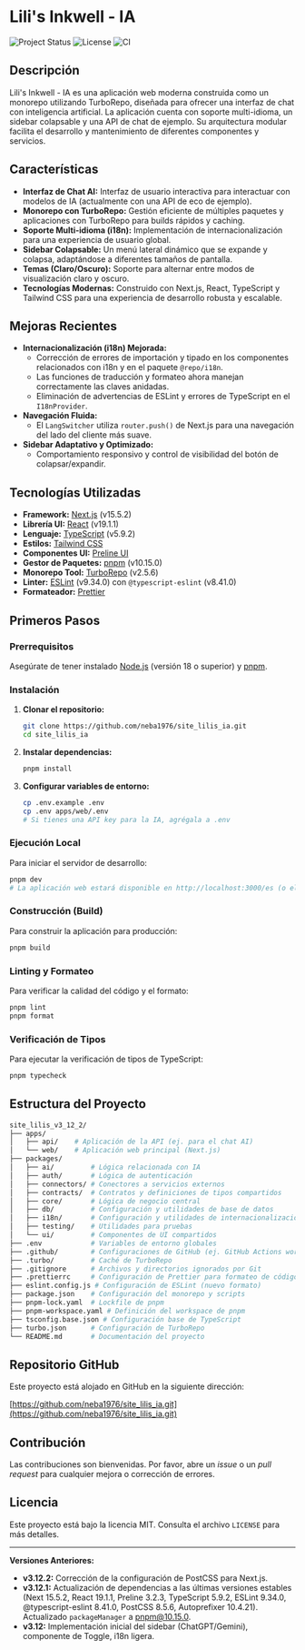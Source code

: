 # Lili's Inkwell - IA

![Project Status](https://img.shields.io/badge/status-in_development-orange.svg)
![License](https://img.shields.io/badge/license-MIT-blue.svg)
![CI](https://github.com/neba1976/site_lilis_ia/actions/workflows/ci.yml/badge.svg)

## Descripción

Lili's Inkwell - IA es una aplicación web moderna construida como un monorepo utilizando TurboRepo, diseñada para ofrecer una interfaz de chat con inteligencia artificial. La aplicación cuenta con soporte multi-idioma, un sidebar colapsable y una API de chat de ejemplo. Su arquitectura modular facilita el desarrollo y mantenimiento de diferentes componentes y servicios.

## Características

- **Interfaz de Chat AI:** Interfaz de usuario interactiva para interactuar con modelos de IA (actualmente con una API de eco de ejemplo).
- **Monorepo con TurboRepo:** Gestión eficiente de múltiples paquetes y aplicaciones con TurboRepo para builds rápidos y caching.
- **Soporte Multi-idioma (i18n):** Implementación de internacionalización para una experiencia de usuario global.
- **Sidebar Colapsable:** Un menú lateral dinámico que se expande y colapsa, adaptándose a diferentes tamaños de pantalla.
- **Temas (Claro/Oscuro):** Soporte para alternar entre modos de visualización claro y oscuro.
- **Tecnologías Modernas:** Construido con Next.js, React, TypeScript y Tailwind CSS para una experiencia de desarrollo robusta y escalable.

## Mejoras Recientes

- **Internacionalización (i18n) Mejorada:**
  - Corrección de errores de importación y tipado en los componentes relacionados con i18n y en el paquete `@repo/i18n`.
  - Las funciones de traducción y formateo ahora manejan correctamente las claves anidadas.
  - Eliminación de advertencias de ESLint y errores de TypeScript en el `I18nProvider`.
- **Navegación Fluida:**
  - El `LangSwitcher` utiliza `router.push()` de Next.js para una navegación del lado del cliente más suave.
- **Sidebar Adaptativo y Optimizado:**
  - Comportamiento responsivo y control de visibilidad del botón de colapsar/expandir.

## Tecnologías Utilizadas

- **Framework:** [Next.js](https://nextjs.org/) (v15.5.2)
- **Librería UI:** [React](https://react.dev/) (v19.1.1)
- **Lenguaje:** [TypeScript](https://www.typescriptlang.org/) (v5.9.2)
- **Estilos:** [Tailwind CSS](https://tailwindcss.com/)
- **Componentes UI:** [Preline UI](https://preline.co/)
- **Gestor de Paquetes:** [pnpm](https://pnpm.io/) (v10.15.0)
- **Monorepo Tool:** [TurboRepo](https://turbo.build/) (v2.5.6)
- **Linter:** [ESLint](https://eslint.org/) (v9.34.0) con `@typescript-eslint` (v8.41.0)
- **Formateador:** [Prettier](https://prettier.io/)

## Primeros Pasos

### Prerrequisitos

Asegúrate de tener instalado [Node.js](https://nodejs.org/) (versión 18 o superior) y [pnpm](https://pnpm.io/installation).

### Instalación

1. **Clonar el repositorio:**

   ```bash
   git clone https://github.com/neba1976/site_lilis_ia.git
   cd site_lilis_ia
   ```

2. **Instalar dependencias:**

   ```bash
   pnpm install
   ```

3. **Configurar variables de entorno:**

   ```bash
   cp .env.example .env
   cp .env apps/web/.env
   # Si tienes una API key para la IA, agrégala a .env
   ```

### Ejecución Local

Para iniciar el servidor de desarrollo:

```bash
pnpm dev
# La aplicación web estará disponible en http://localhost:3000/es (o el idioma configurado)
```

### Construcción (Build)

Para construir la aplicación para producción:

```bash
pnpm build
```

### Linting y Formateo

Para verificar la calidad del código y el formato:

```bash
pnpm lint
pnpm format
```

### Verificación de Tipos

Para ejecutar la verificación de tipos de TypeScript:

```bash
pnpm typecheck
```

## Estructura del Proyecto

```bash
site_lilis_v3_12_2/
├── apps/
│   ├── api/    # Aplicación de la API (ej. para el chat AI)
│   └── web/    # Aplicación web principal (Next.js)
├── packages/
│   ├── ai/         # Lógica relacionada con IA
│   ├── auth/       # Lógica de autenticación
│   ├── connectors/ # Conectores a servicios externos
│   ├── contracts/  # Contratos y definiciones de tipos compartidos
│   ├── core/       # Lógica de negocio central
│   ├── db/         # Configuración y utilidades de base de datos
│   ├── i18n/       # Configuración y utilidades de internacionalización
│   ├── testing/    # Utilidades para pruebas
│   └── ui/         # Componentes de UI compartidos
├── .env            # Variables de entorno globales
├── .github/        # Configuraciones de GitHub (ej. GitHub Actions workflows)
├── .turbo/         # Caché de TurboRepo
├── .gitignore      # Archivos y directorios ignorados por Git
├── .prettierrc     # Configuración de Prettier para formateo de código
├── eslint.config.js # Configuración de ESLint (nuevo formato)
├── package.json    # Configuración del monorepo y scripts
├── pnpm-lock.yaml  # Lockfile de pnpm
├── pnpm-workspace.yaml # Definición del workspace de pnpm
├── tsconfig.base.json # Configuración base de TypeScript
├── turbo.json      # Configuración de TurboRepo
└── README.md       # Documentación del proyecto
```

## Repositorio GitHub

Este proyecto está alojado en GitHub en la siguiente dirección:

[https://github.com/neba1976/site_lilis_ia.git](https://github.com/neba1976/site_lilis_ia.git)

## Contribución

Las contribuciones son bienvenidas. Por favor, abre un _issue_ o un _pull request_ para cualquier mejora o corrección de errores.

## Licencia

Este proyecto está bajo la licencia MIT. Consulta el archivo `LICENSE` para más detalles.

---

**Versiones Anteriores:**

- **v3.12.2:** Corrección de la configuración de PostCSS para Next.js.
- **v3.12.1:** Actualización de dependencias a las últimas versiones estables (Next 15.5.2, React 19.1.1, Preline 3.2.3, TypeScript 5.9.2, ESLint 9.34.0, @typescript-eslint 8.41.0, PostCSS 8.5.6, Autoprefixer 10.4.21). Actualizado `packageManager` a pnpm@10.15.0.
- **v3.12:** Implementación inicial del sidebar (ChatGPT/Gemini), componente de Toggle, i18n ligera.
